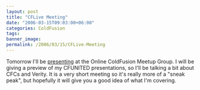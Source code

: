 ```yaml
---
layout: post
title: "CFLive Meeting"
date: "2006-03-15T09:03:00+06:00"
categories: ColdFusion 
tags: 
banner_image: 
permalink: /2006/03/15/CFLive-Meeting
---
```


Tomorrow I'll be <a href="http://coldfusion.meetup.com/17/events/4874951/">presenting</a> at the Online ColdFusion Meetup Group. I will be giving a preview of my CFUNITED presentations, so I'll be talking a bit about CFCs and Verity. It is a very short meeting so it's really more of a "sneak peak", but hopefully it will give you a good idea of what I'm covering.